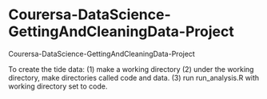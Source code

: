 # Courersa-DataScience-GettingAndCleaningData-Project
Courersa-DataScience-GettingAndCleaningData-Project

To create the tide data:
(1) make a working directory
(2) under the working directory, make directories called code and data.
(3) run run_analysis.R with working directory set to code.

